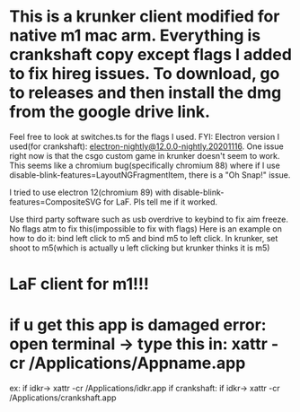 # This is a krunker client modified for native m1 mac arm. Everything is crankshaft copy except flags I added to fix hireg issues. To download, go to releases and then install the dmg from the google drive link. 
 Feel free to look at switches.ts for the flags I used. 
 FYI: Electron version I used(for crankshaft): electron-nightly@12.0.0-nightly.20201116. 
 One issue right now is that the csgo custom game in krunker doesn't seem to work. This seems like a chromium bug(specifically chromium 88) where if I use disable-blink-features=LayoutNGFragmentItem, there is a "Oh Snap!" issue. 
 
 I tried to use electron 12(chromium 89) with disable-blink-features=CompositeSVG for LaF. Pls tell me if it worked.
 
Use third party software such as usb overdrive to keybind to fix aim freeze. No flags atm to fix this(impossible to fix with flags)
Here is an example on how to do it: bind left click to m5 and bind m5 to left click. In krunker, set shoot to m5(which is actually u left clicking but krunker thinks it is m5)

# LaF client for m1!!!

# if u get this app is damaged error: open terminal -> type this in: xattr -cr /Applications/Appname.app
ex: if idkr-> xattr -cr /Applications/idkr.app
if crankshaft: if idkr-> xattr -cr /Applications/crankshaft.app


